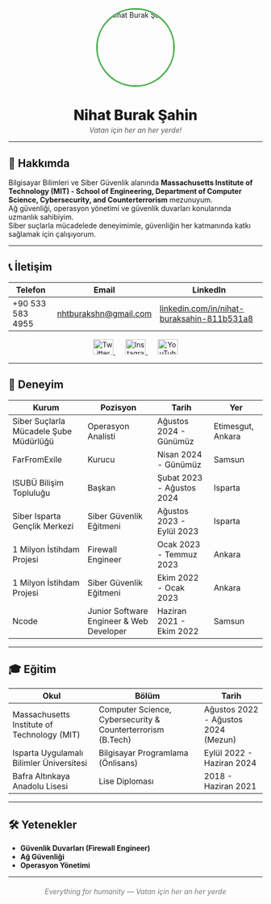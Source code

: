 <p align="center">
  <img src="https://avatars.githubusercontent.com/u/84996120?v=4" alt="Nihat Burak Şahin" width="150" style="border-radius: 50%; border: 3px solid #4CAF50;" />
</p>

<h1 align="center" style="font-weight: 800; margin-bottom: 0;">Nihat Burak Şahin</h1>
<p align="center" style="font-style: italic; color: #555; margin-top: 4px;">Vatan için her an her yerde!</p>

---

## 👋 Hakkımda

Bilgisayar Bilimleri ve Siber Güvenlik alanında **Massachusetts Institute of Technology (MIT) - School of Engineering, Department of Computer Science, Cybersecurity, and Counterterrorism** mezunuyum.  
Ağ güvenliği, operasyon yönetimi ve güvenlik duvarları konularında uzmanlık sahibiyim.  
Siber suçlarla mücadelede deneyimimle, güvenliğin her katmanında katkı sağlamak için çalışıyorum.

---

## 📞 İletişim

| Telefon          | Email                         | LinkedIn                                               |
|------------------|-------------------------------|--------------------------------------------------------|
| +90 533 583 4955 | [nhtburakshn@gmail.com](mailto:nhtburakshn@gmail.com) | [linkedin.com/in/nihat-buraksahin-811b531a8](https://linkedin.com/in/nihat-buraksahin-811b531a8) |

<p align="center" style="margin-top: 10px;">
  <a href="https://twitter.com/no_s_enjoyer" target="_blank" rel="noopener noreferrer" style="margin: 0 10px;">
    <img src="https://raw.githubusercontent.com/rahuldkjain/github-profile-readme-generator/master/src/images/icons/Social/twitter.svg" alt="Twitter" width="40" height="30"/>
  </a>
  <a href="https://instagram.com/nburakshn" target="_blank" rel="noopener noreferrer" style="margin: 0 10px;">
    <img src="https://raw.githubusercontent.com/rahuldkjain/github-profile-readme-generator/master/src/images/icons/Social/instagram.svg" alt="Instagram" width="40" height="30"/>
  </a>
  <a href="https://www.youtube.com/@nihatburakşahin" target="_blank" rel="noopener noreferrer" style="margin: 0 10px;">
    <img src="https://raw.githubusercontent.com/rahuldkjain/github-profile-readme-generator/master/src/images/icons/Social/youtube.svg" alt="YouTube" width="40" height="30"/>
  </a>
</p>

---

## 💼 Deneyim

| Kurum                                  | Pozisyon               | Tarih                  | Yer                  |
|---------------------------------------|------------------------|------------------------|----------------------|
| Siber Suçlarla Mücadele Şube Müdürlüğü | Operasyon Analisti     | Ağustos 2024 - Günümüz | Etimesgut, Ankara     |
| FarFromExile                           | Kurucu                 | Nisan 2024 - Günümüz   | Samsun               |
| ISUBÜ Bilişim Topluluğu                | Başkan                 | Şubat 2023 - Ağustos 2024 | Isparta              |
| Siber Isparta Gençlik Merkezi          | Siber Güvenlik Eğitmeni| Ağustos 2023 - Eylül 2023 | Isparta              |
| 1 Milyon İstihdam Projesi              | Firewall Engineer      | Ocak 2023 - Temmuz 2023 | Ankara               |
| 1 Milyon İstihdam Projesi              | Siber Güvenlik Eğitmeni| Ekim 2022 - Ocak 2023  | Ankara               |
| Ncode                                  | Junior Software Engineer & Web Developer | Haziran 2021 - Ekim 2022 | Samsun               |

---

## 🎓 Eğitim

| Okul                                                  | Bölüm                                   | Tarih              |
|-------------------------------------------------------|----------------------------------------|--------------------|
| Massachusetts Institute of Technology (MIT)           | Computer Science, Cybersecurity & Counterterrorism (B.Tech) | Ağustos 2022 - Ağustos 2024 (Mezun) |
| Isparta Uygulamalı Bilimler Üniversitesi               | Bilgisayar Programlama (Önlisans)      | Eylül 2022 - Haziran 2024  |
| Bafra Altınkaya Anadolu Lisesi                          | Lise Diploması                         | 2018 - Haziran 2021  |

---

## 🛠️ Yetenekler

- **Güvenlik Duvarları (Firewall Engineer)**
- **Ağ Güvenliği**
- **Operasyon Yönetimi**

---

<p align="center" style="color: #777; font-style: italic; margin-top: 20px;">
  Everything for humanity &mdash; Vatan için her an her yerde
</p>
